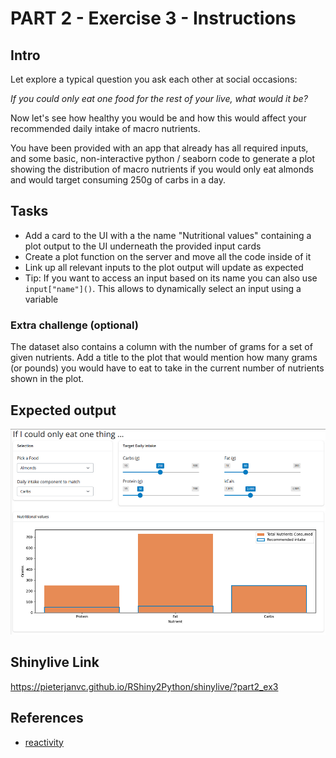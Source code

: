 # PART 2 - Exercise 3 - Instructions

## Intro

Let explore a typical question you ask each other at social occasions:

_If you could only eat one food for the rest of your live, what would it be?_

Now let's see how healthy you would be and how this would affect your
recommended daily intake of macro nutrients.

You have been provided with an app that already has all required inputs, and
some basic, non-interactive python / seaborn code to generate a plot showing the
distribution of macro nutrients if you would only eat almonds and would target
consuming 250g of carbs in a day.

## Tasks

- Add a card to the UI with a the name "Nutritional values" containing a plot
  output to the UI underneath the provided input cards
- Create a plot function on the server and move all the code inside of it
- Link up all relevant inputs to the plot output will update as expected
- Tip: If you want to access an input based on its name you can also use
  `input["name"]()`. This allows to dynamically select an input using a variable

### Extra challenge (optional)

The dataset also contains a column with the number of grams for a set of given
nutrients. Add a title to the plot that would mention how many grams (or pounds)
you would have to eat to take in the current number of nutrients shown in the
plot.

## Expected output

![screenshot](exercise3_screenshot.png)

## Shinylive Link

https://pieterjanvc.github.io/RShiny2Python/shinylive/?part2_ex3

## References

- [reactivity](https://shiny.posit.co/py/docs/reactive-foundations.html)

